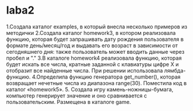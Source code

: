 # laba2
1.Создала каталог examples, в который внесла несколько примеров из методички
2.Создала каталог homework3, в котором реализовала функцию, которая будет запрашивать дату рождения
пользователя в формате день/месяц/год и выдавать его возраст в
зависимости от сегодняшнего дня: также пользователь может вводить данные через пробел и "."
3.В каталоге homework4 реализовала функцию, которая будет искать все числа, кратные
заданной с клавиатуры цифре X и отобразит все найденные числа. При решении использовала лямбда-функцию.
4.Определила функцию генератора get_number(), которая
возвращает нечетные числа из диапазона range(30). Поместила код в каталог «homework5».
5. Создала игру камень-ножницы-бумага, компьютер генерирует значение и оно сравнивается с пользовательским. Размещена в каталоге game.
